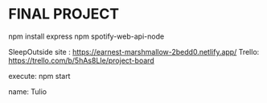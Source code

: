 # FINAL PROJECT

npm install express
npm spotify-web-api-node

SleepOutside site : https://earnest-marshmallow-2bedd0.netlify.app/
Trello: https://trello.com/b/5hAs8LIe/project-board

execute: npm start

name: Tulio